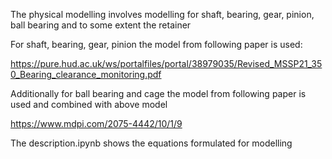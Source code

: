 The physical modelling involves modelling for shaft, bearing, gear, pinion, ball bearing and to some extent the retainer

For  shaft, bearing, gear, pinion the model from following paper is used:

https://pure.hud.ac.uk/ws/portalfiles/portal/38979035/Revised_MSSP21_350_Bearing_clearance_monitoring.pdf

Additionally for ball bearing and cage the model from following paper is used and combined with above model

https://www.mdpi.com/2075-4442/10/1/9

The description.ipynb shows the equations formulated for modelling